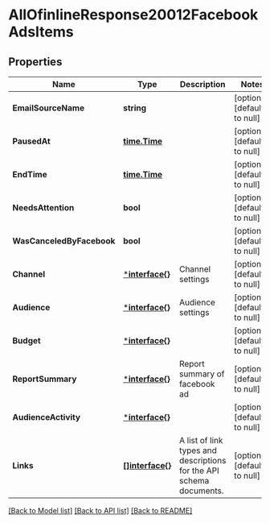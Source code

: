 # AllOfinlineResponse20012FacebookAdsItems

## Properties
Name | Type | Description | Notes
------------ | ------------- | ------------- | -------------
**EmailSourceName** | **string** |  | [optional] [default to null]
**PausedAt** | [**time.Time**](time.Time.md) |  | [optional] [default to null]
**EndTime** | [**time.Time**](time.Time.md) |  | [optional] [default to null]
**NeedsAttention** | **bool** |  | [optional] [default to null]
**WasCanceledByFacebook** | **bool** |  | [optional] [default to null]
**Channel** | [***interface{}**](interface{}.md) | Channel settings | [optional] [default to null]
**Audience** | [***interface{}**](interface{}.md) | Audience settings | [optional] [default to null]
**Budget** | [***interface{}**](interface{}.md) |  | [optional] [default to null]
**ReportSummary** | [***interface{}**](interface{}.md) | Report summary of facebook ad | [optional] [default to null]
**AudienceActivity** | [***interface{}**](interface{}.md) |  | [optional] [default to null]
**Links** | [**[]interface{}**](interface{}.md) | A list of link types and descriptions for the API schema documents. | [optional] [default to null]

[[Back to Model list]](../README.md#documentation-for-models) [[Back to API list]](../README.md#documentation-for-api-endpoints) [[Back to README]](../README.md)

